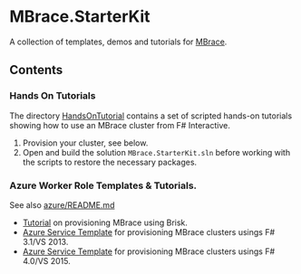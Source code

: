 # MBrace.StarterKit

A collection of templates, demos and tutorials for [MBrace](http://m-brace.net/).

## Contents

### Hands On Tutorials

The directory [HandsOnTutorial](HandsOnTutorial) contains a set of scripted 
hands-on tutorials showing how to use an MBrace cluster from F# Interactive.

1. Provision your cluster, see below.
2. Open and build the solution ``MBrace.StarterKit.sln`` before working with the scripts
   to restore the necessary packages.

### Azure Worker Role Templates & Tutorials.

See also [azure/README.md](azure/README.md)

* [Tutorial](azure/brisk-tutorial.md) on provisioning MBrace using Brisk.
* [Azure Service Template](azure/MBrace.Azure.Service.VS2013.sln) for provisioning MBrace clusters usings F# 3.1/VS 2013.
* [Azure Service Template](azure/MBrace.Azure.Service.VS2015.sln) for provisioning MBrace clusters usings F# 4.0/VS 2015.